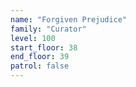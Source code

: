 ```yaml
---
name: "Forgiven Prejudice"
family: "Curator"
level: 100
start_floor: 38
end_floor: 39
patrol: false
---
```

